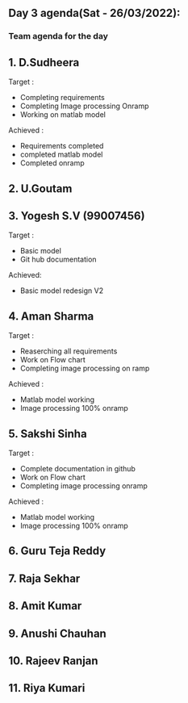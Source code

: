 ## Day 3 agenda(Sat - 26/03/2022):
### Team agenda for the day

## 1. D.Sudheera
Target : 
* Completing requirements
* Completing Image processing Onramp
* Working on matlab model

Achieved :
* Requirements completed
* completed matlab model
* Completed onramp

## 2. U.Goutam

## 3. Yogesh S.V (99007456)
Target :
* Basic model 
* Git hub documentation

Achieved:
* Basic model redesign V2

## 4. Aman Sharma
Target : 
* Reaserching all requirements 
* Work on Flow chart
* Completing image processing on ramp 

Achieved :
* Matlab model working
* Image processing 100% onramp


## 5. Sakshi Sinha 
Target : 
* Complete documentation in github
* Work on Flow chart
* Completing image processing onramp 

Achieved :
* Matlab model working
* Image processing 100% onramp

## 6. Guru Teja Reddy

## 7. Raja Sekhar 

## 8. Amit Kumar

## 9. Anushi Chauhan 

## 10. Rajeev Ranjan

## 11. Riya Kumari
